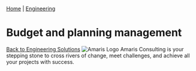 [Home](https://amaris.com) | [Engineering](https://amaris.com/business-line/engineering/)
# Budget and planning management
[Back to Engineering Solutions](https://amaris.com/business-line/engineering/)
![Amaris Logo](https://amaris.com/wp-content/themes/amaris/dist/images/amaris-logo-pink.svg)
Amaris Consulting is your stepping stone to cross rivers of change, meet challenges, and achieve all your projects with success.
